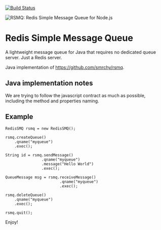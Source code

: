[![Build Status](https://travis-ci.org/wedeploy/jrsmq.svg?branch=master)](https://travis-ci.org/wedeploy/jrsmq)

![RSMQ: Redis Simple Message Queue for Node.js](https://img.webmart.de/rsmq_wide.png)

# Redis Simple Message Queue

A lightweight message queue for Java that requires no dedicated queue server. Just a Redis server.

Java implementation of https://github.com/smrchy/rsmq.

## Java implementation notes

We are trying to follow the javascript contract as much as possible, including
the method and properties naming.

## Example

    RedisSMQ rsmq = new RedisSMQ();

    rsmq.createQueue()
        .qname("myqueue")
        .exec();

    String id = rsmq.sendMessage()
                    .qname("myqueue")
                    .message("Hello World")
                    .exec();

    QueueMessage msg = rsmq.receiveMessage()
                            .qname("myqueue")
                            .exec();

    rsmq.deleteQueue()
        .qname("myqueue")
        .exec();
        
    rsmq.quit();

Enjoy!
